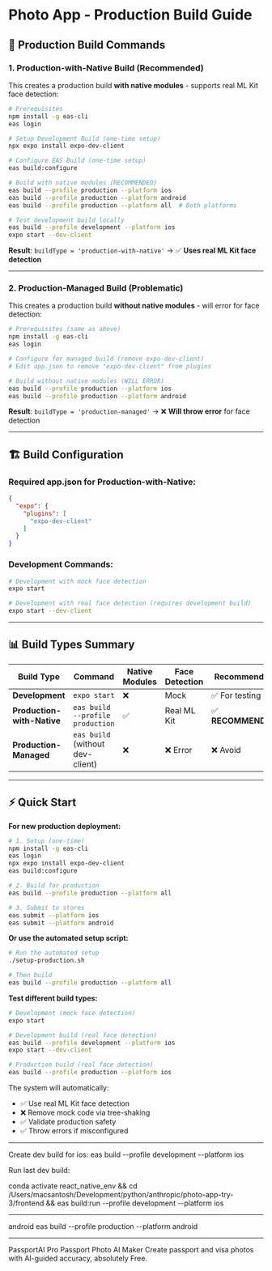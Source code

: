 # Photo App - Production Build Guide

## 🚀 Production Build Commands

### **1. Production-with-Native Build (Recommended)**
This creates a production build **with native modules** - supports real ML Kit face detection:

```bash
# Prerequisites
npm install -g eas-cli
eas login

# Setup Development Build (one-time setup)
npx expo install expo-dev-client

# Configure EAS Build (one-time setup)
eas build:configure

# Build with native modules (RECOMMENDED)
eas build --profile production --platform ios
eas build --profile production --platform android
eas build --profile production --platform all  # Both platforms

# Test development build locally
eas build --profile development --platform ios
expo start --dev-client
```

**Result**: `buildType = 'production-with-native'` → ✅ **Uses real ML Kit face detection**

---

### **2. Production-Managed Build (Problematic)**
This creates a production build **without native modules** - will error for face detection:

```bash
# Prerequisites (same as above)
npm install -g eas-cli
eas login

# Configure for managed build (remove expo-dev-client)
# Edit app.json to remove "expo-dev-client" from plugins

# Build without native modules (WILL ERROR)
eas build --profile production --platform ios
eas build --profile production --platform android
```

**Result**: `buildType = 'production-managed'` → ❌ **Will throw error** for face detection

---

## 🏗️ Build Configuration

### **Required app.json for Production-with-Native:**
```json
{
  "expo": {
    "plugins": [
      "expo-dev-client"
    ]
  }
}
```

### **Development Commands:**
```bash
# Development with mock face detection
expo start

# Development with real face detection (requires development build)
expo start --dev-client
```

---

## 📊 Build Types Summary

| Build Type | Command | Native Modules | Face Detection | Recommended |
|------------|---------|----------------|----------------|-------------|
| **Development** | `expo start` | ❌ | Mock | ✅ For testing |
| **Production-with-Native** | `eas build --profile production` | ✅ | Real ML Kit | ✅ **RECOMMENDED** |
| **Production-Managed** | `eas build` (without dev-client) | ❌ | ❌ Error | ❌ Avoid |

---

## ⚡ Quick Start

**For new production deployment:**
```bash
# 1. Setup (one-time)
npm install -g eas-cli
eas login
npx expo install expo-dev-client
eas build:configure

# 2. Build for production
eas build --profile production --platform all

# 3. Submit to stores
eas submit --platform ios
eas submit --platform android
```

**Or use the automated setup script:**
```bash
# Run the automated setup
./setup-production.sh

# Then build
eas build --profile production --platform all
```

**Test different build types:**
```bash
# Development (mock face detection)
expo start

# Development build (real face detection)
eas build --profile development --platform ios
expo start --dev-client

# Production build (real face detection)
eas build --profile production --platform ios
```

The system will automatically:
- ✅ Use real ML Kit face detection
- ❌ Remove mock code via tree-shaking  
- ✅ Validate production safety
- ✅ Throw errors if misconfigured



-------------------------

Create dev build for ios:
 eas build --profile development --platform ios

Run last dev build:

conda activate react_native_env && cd /Users/macsantosh/Development/python/anthropic/photo-app-try-3/frontend && eas build:run --profile development --platform ios

---------------------------------------------------------------
android
 eas build --profile production --platform android


 --------------
 PassportAI Pro
 Passport Photo AI Maker
 Create passport and visa photos with AI-guided accuracy, absolutely Free.

 